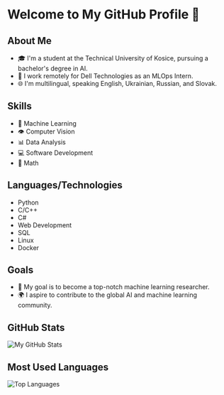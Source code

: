 # Welcome to My GitHub Profile 👋

## About Me
- 🎓 I'm a student at the Technical University of Kosice, pursuing a bachelor's degree in AI.
- 💼 I work remotely for Dell Technologies as an MLOps Intern.
- 🌐 I'm multilingual, speaking English, Ukrainian, Russian, and Slovak.

## Skills
- 🤖 Machine Learning
- 👁️ Computer Vision
- 📊 Data Analysis
- 💻 Software Development
- 🤯 Math

## Languages/Technologies
- Python
- C/C++
- C#
- Web Development
- SQL
- Linux
- Docker

## Goals
- 🎯 My goal is to become a top-notch machine learning researcher.
- 🌍 I aspire to contribute to the global AI and machine learning community.

## GitHub Stats
![My GitHub Stats](https://github-readme-stats.vercel.app/api?username=Mruzik1&show_icons=true&theme=radical)

## Most Used Languages
![Top Languages](https://github-readme-stats.vercel.app/api/top-langs/?username=Mruzik1&layout=compact&theme=radical)
